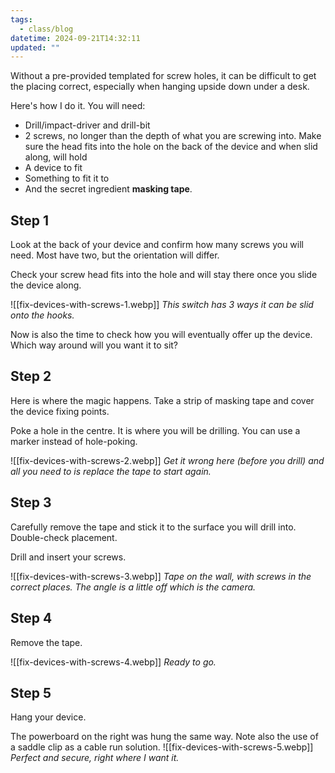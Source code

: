 ```yaml
---
tags:
  - class/blog
datetime: 2024-09-21T14:32:11
updated: ""
---
```

Without a pre-provided templated for screw holes, it can be difficult to get the placing correct, especially when hanging upside down under a desk.

Here's how I do it. You will need:

- Drill/impact-driver and drill-bit
- 2 screws, no longer than the depth of what you are screwing into. Make sure the head fits into the hole on the back of the device and when slid along, will hold
- A device to fit
- Something to fit it to
- And the secret ingredient **masking tape**.
## Step 1
Look at the back of your device and confirm how many screws you will need. Most have two, but the orientation will differ.

Check your screw head fits into the hole and will stay there once you slide the device along.

![[fix-devices-with-screws-1.webp]]
*This switch has 3 ways it can be slid onto the hooks.*

Now is also the time to check how you will eventually offer up the device. Which way around will you want it to sit?
## Step 2
Here is where the magic happens. Take a strip of masking tape and cover the device fixing points.

Poke a hole in the centre. It is where you will be drilling. You can use a marker instead of hole-poking.

![[fix-devices-with-screws-2.webp]]
*Get it wrong here (before you drill) and all you need to is replace the tape to start again.*
## Step 3
Carefully remove the tape and stick it to the surface you will drill into. Double-check placement.

Drill and insert your screws.

![[fix-devices-with-screws-3.webp]]
*Tape on the wall, with screws in the correct places. The angle is a little off which is the camera.*
## Step 4
Remove the tape.

![[fix-devices-with-screws-4.webp]]
*Ready to go.*
## Step 5
Hang your device.

The powerboard on the right was hung the same way. Note also the use of a saddle clip as a cable run solution.
![[fix-devices-with-screws-5.webp]]
*Perfect and secure, right where I want it.*